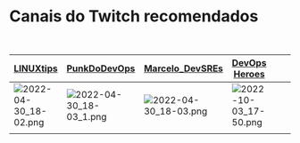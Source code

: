 # Canais do Twitch recomendados
<br>


|[**LINUXtips**](https://www.twitch.tv/linuxtips)|[**PunkDoDevOps**](https://www.twitch.tv/punkdodevops)|[Marcelo_DevSREs](https://www.twitch.tv/marcelo_devsres)|[DevOps Heroes](https://www.twitch.tv/devopsheroes)  |  |  |  |
|--|--|--|--|--|--|--|
|![2022-04-30_18-02.png](https://drive.google.com/uc?export=view&id=1pNMd_MTO_pLonqhd9FO0cbJTGE681xcG)|![2022-04-30_18-03_1.png](https://drive.google.com/uc?export=view&id=1HB7ckjoZpO8XGpkiow3Lqe-7rVducTJH)|![2022-04-30_18-03.png](https://drive.google.com/uc?export=view&id=1EPCXY1DIn1up0VZ3YoHq42rq7sMrRkx3)|![2022-10-03_17-50.png](https://drive.google.com/uc?export=view&id=1u0bxZwi8J71s_gMtbUJpwsjb_Ux5sBrT)  |  |  |  |
|  |  |  |  |  |  |  |




